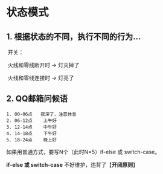 # 状态模式

## 1. 根据状态的不同，执行不同的行为...

​    开关：

​				火线和零线断开时 → 灯灭掉了

​				火线和零线连接时 → 灯亮了

## 2. QQ邮箱问候语

	1. 00-06点	夜深了，注意休息
 	2. 06-12点    上午好
 	3. 12-14点    中午好
 	4. 14-18点    下午好
 	5. 18-24点    晚上好

如果用普通方式，要写N个（此时N=5）if-else 或 switch-case。

**if-else 或 switch-case** 不好维护，违背了【**开闭原则**】



